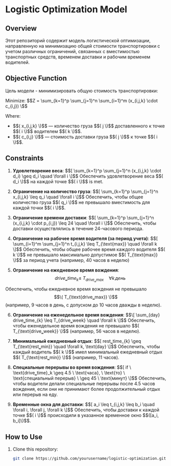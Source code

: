 # Logistic Optimization Model

## Overview
Этот репозиторий содержит модель логистической оптимизации, направленную на минимизацию общей стоимости транспортировки с учетом различных ограничений, связанных с вместимостью транспортных средств, временем доставки и рабочим временем водителей.

## Objective Function
Цель модели - минимизировать общую стоимость транспортировки:

Minimize: 
$$Z = \sum_{k=1}^p \sum_{j=1}^n \sum_{i=1}^m (x_{i,j,k} \cdot c_{i,j}) \$$

Where:
- \$$( x_{i,j,k} \)$$ — количество груза \$$( j \)$$ доставленного к точке \$$( i \)$$ водителем  \$$( k \)$$.
- \$$( c_{i,j} \)$$ — стоимость доставки груза \$$( j \)$$ к точке \$$( i \)$$.

## Constraints
1. **Удовлетворение веса**:
   \$$[ \sum_{k=1}^p \sum_{j=1}^n (x_{i,j,k} \cdot d_i) \geq d_i \quad \forall i \]$$
   Обеспечить удовлетворение веса \$$( d_i \)$$ на каждой точке \$$( i \)$$ is met.

2. **Ограничение на количество груза**:
   \$$[ \sum_{k=1}^p \sum_{j=1}^n x_{i,j,k} \leq q_i \quad \forall i \]$$
   Обеспечить, чтобы общее количество груза \$$( q_i \)$$ не превышало вместимость для каждой точки  \$$( i \)$$.

3. **Ограничение времени доставки**:
   \$$[ \sum_{k=1}^p \sum_{j=1}^n (x_{i,j,k} \cdot p_{i,j}) \leq 24 \quad \forall i \]$$
   Обеспечить, чтобы доставки осуществлялись в течение 24-часового периода.

4. **Ограничение на рабочее время водителя (за период учета)**:
   \$$[ \sum_{i=1}^m \sum_{j=1}^n t_{i,j,k} \leq T_{\text{max}} \quad \forall k \]$$
   Обеспечить, чтобы общее рабочее время каждого водителя \$$( k \)$$ не превышало максимально допустимое \$$( T_{\text{max}} \)$$ за период учета (например, 40 часов в неделю)

5. **Ограничение на ежедневное время вождения**:
   $$\ drive‗time_{k} \leq \ T_{drive‗max}\quad \forall k \, день$$

  Обеспечить, чтобы ежедневное время вождения не превышало $$\( T_{\text{drive‗max}} \)$$ (например, 9 часов в день, с допуском до 10 часов дважды в неделю).


6. **Ограничение на еженедельное время вождения**:
   \$$\[ \sum_{day} drive‗time_{k} \leq T_{drive‗week} \quad \forall k \]$$
   Обеспечить, чтобы еженедельное время вождения не превышало \$$( T_{\text{drive‗week}} \)$$ (например, 56 часов в неделю).


7. **Минимальный ежедневный отдых**:
   \$$[ rest‗time_{k} \geq T_{\text{rest‗min}} \quad \forall k, \text{day} \]$$
   Обеспечить, чтобы каждый водитель \$$( k \)$$ имел минимальный ежедневный отдых \$$( T_{\text{rest‗min}} \)$$ (например, 11 часов).

8. **Специальные перерывы во время вождения**:
   \$$[ if \ \text{drive‗time}_k \geq 4.5 \ \text{часа}, \ \text{то} \ \text{специальный перерыв} \ \geq 45 \ \text{минут} \]$$
   Обеспечить, чтобы водители делали специальные перерывы после  4.5  часов вождения, если они не принимают более продолжительный отдых или перерыв на еду.

9. **Временные окна для доставки**:
   \$$[ a_i \leq t_{i,j,k} \leq b_i \quad \forall i, \forall j, \forall k \]$$
   Обеспечить, чтобы доставки к каждой точке \$$( i \)$$ происходили в указанное временное окно  \$$([a_i, b_i]\)$$.

## How to Use
1. Clone this repository:
   ```sh
   git clone https://github.com/yourusername/logistic-optimization.git
